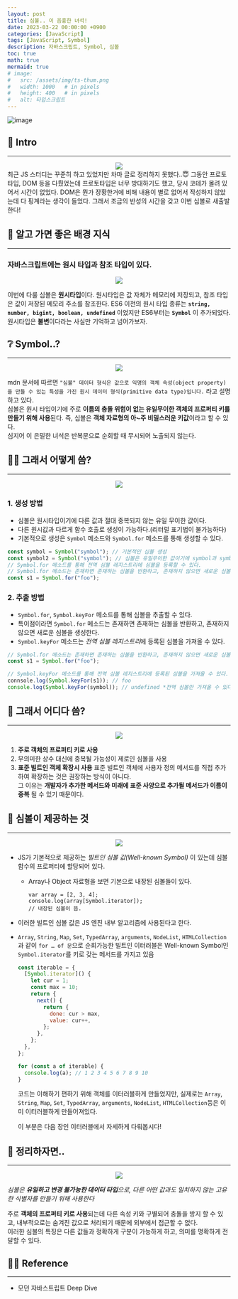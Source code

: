 ```yaml
---
layout: post
title: 심볼.. 이 음흉한 녀석!
date: 2023-03-22 00:00:00 +0900
categories: [JavaScript]
tags: [JavaScript, Symbol]
description: 자바스크립트, Symbol, 심볼
toc: true
math: true
mermaid: true
# image:
#   src: /assets/img/ts-thum.png
#   width: 1000   # in pixels
#   height: 400   # in pixels
#   alt: 타입스크립트
---
```


<!-- 썸네일 -->

![image](https://user-images.githubusercontent.com/101175828/223528673-e65789e8-783d-4e48-99d1-58cc2f17028b.png)

## 🌈 Intro

---
<div style="text-align:center"><img src="https://user-images.githubusercontent.com/101175828/226856592-cb247065-b89c-424a-8268-e40b3dabb2c2.png"/></div>
최근 JS 스터디는 꾸준히 하고 있었지만 차마 글로 정리하지 못했다..😇  
그동안 프로토타입, DOM 등을 다뤘었는데 프로토타입은 너무 방대하기도 했고, 당시 코테가 몰려 있어서 시간이 없었다.  
DOM은 뭔가 장황한거에 비해 내용이 별로 없어서 작성하지 않았는데 다 핑계라는 생각이 들었다.    
그래서 조금의 반성의 시간을 갖고 이번 심볼로 새출발한다!

## 🌲 알고 가면 좋은 배경 지식

---

### 자바스크립트에는 원시 타입과 참조 타입이 있다.

<div style="text-align:center"><img src="https://user-images.githubusercontent.com/101175828/226842870-2856dcc4-f552-46bb-9c80-c0cff7d81147.png"/></div>

이번에 다룰 심볼은 **원시타입**이다. 원시타입은 값 자체가 메모리에 저장되고, 참조 타입은 값이 저장된 메모리 주소를 참조한다.
ES6 이전의 원시 타입 종류는 **`string, number, bigint, boolean, undefined`** 이었지만 ES6부터는 **`Symbol`** 이 추가되었다.  
원시타입은 **불변**이다라는 사실만 기억하고 넘어가보자.
## ❔ Symbol..?

---
<div style="text-align:center"><img src="https://user-images.githubusercontent.com/101175828/226857020-5c6f19a6-452f-47b3-b757-6bdf98e9f371.png"/></div>

mdn 문서에 따르면 `"심볼" 데이터 형식은 값으로 익명의 객체 속성(object property)을 만들 수 있는 특성을 가진 원시 데이터 형식(primitive data type)입니다.` 라고 설명하고 있다.  
심볼은 원시 타입이기에 주로 **이름의 충돌 위험이 없는 유일무이한 객체의 프로퍼티 키를 만들기 위해 사용**된다.
즉, 심볼은 **객체 자료형의 아~주 비밀스러운 키값**이라고 할 수 있다.  
심지어 이 은밀한 녀석은 반복문으로 순회할 때 무시되어 노출되지 않는다. 

## 💪🏻 그래서 어떻게 씀?

---

<div style="text-align:center"><img src="https://user-images.githubusercontent.com/101175828/226845930-245b446e-a226-4f47-a2bd-308bbbebd0e4.png"/></div>

### 1. 생성 방법

- 심볼은 원시타입이기에 다른 값과 절대 중복되지 않는 유일 무이한 값이다.
- 다른 원시값과 다르게 함수 호출로 생성이 가능하다.(리터럴 표기법이 불가능하다)
- 기본적으로 생성은 `Symbol` 메소드와 `Symbol.for` 메소드를 통해 생성할 수 있다.

```js
const symbol = Symbol("symbol"); // 기본적인 심볼 생성
const symbol2 = Symbol("symbol"); // 심볼은 유일무이한 값이기에 symbol과 symbol2는 다른 값이다.
// Symbol.for 메소드를 통해 전역 심볼 레지스트리에 심볼을 등록할 수 있다.
// Symbol.for 메소드는 존재하면 존재하는 심볼을 반환하고, 존재하지 않으면 새로운 심볼을 생성한다.
const s1 = Symbol.for("foo");
```

### 2. 추출 방법

- `Symbol.for`, `Symbol.keyFor` 메소드를 통해 심볼을 추출할 수 있다.
- 특이점이라면 `Symbol.for` 메소드는 존재하면 존재하는 심볼을 반환하고, 존재하지 않으면 새로운 심볼을 생성한다.
- `Symbol.keyFor` 메소드는 *전역 심볼 레지스트리*에 등록된 심볼을 가져올 수 있다.

```js
// Symbol.for 메소드는 존재하면 존재하는 심볼을 반환하고, 존재하지 않으면 새로운 심볼을 생성한다.
const s1 = Symbol.for("foo");

// Symbol.keyFor 메소드를 통해 전역 심볼 레지스트리에 등록된 심볼을 가져올 수 있다.
connsole.log(Symbol.keyFor(s1)); // foo
console.log(Symbol.keyFor(symbol)); // undefined *전역 심볼만 가져올 수 있다.
```

## 🧐 그래서 어디다 씀?

---

<div style="text-align:center"><img src="https://user-images.githubusercontent.com/101175828/226849053-0688526c-d248-4398-8c3c-e2268ffd0900.png"/></div>

1. **주로 객체의 프로퍼티 키로 사용**
2. 무의미한 상수 대신에 중복될 가능성이 제로인 심볼을 사용
3. **표준 빌트인 객체 확장시 사용**
   표준 빌트인 객체에 사용자 정의 메서드를 직접 추가하여 확장하는 것은 권장하는 방식이 아니다.  
   그 이유는 **개발자가 추가한 메서드와 미래에 표준 사양으로 추가될 메서드가 이름이 중복** 될 수 있기 때문이다.

## 📌 심볼이 제공하는 것

---

<div style="text-align:center"><img src="https://user-images.githubusercontent.com/101175828/226851490-75d58278-e6d5-4868-84e5-9a29e4ad5e10.png"/></div>

- JS가 기본적으로 제공하는 _빌트인 심볼 값(Well-known Symbol)_ 이 있는데 심볼 함수의 프로퍼티에 할당되어 있다.
  - Array나 Object 자료형을 보면 기본으로 내장된 심볼들이 있다.
    ```tsx
    var array = [2, 3, 4];
    console.log(array[Symbol.iterator]);
    // 내장된 심볼이 뜸.
    ```
- 이러한 빌트인 심볼 값은 JS 엔진 내부 알고리즘에 사용된다고 한다.
- `Array`, `String`, `Map`, `Set`, `TypedArray`, `arguments`, `NodeList`, `HTMLCollection`과 같이 `for … of 문`으로 순회가능한 빌트인 이터러블은 Well-known Symbol인 `Symbol.iterator`를 키로 갖는 메서드를 가지고 있음

  ```js
  const iterable = {
    [Symbol.iterator]() {
      let cur = 1;
      const max = 10;
      return {
        next() {
          return {
            done: cur > max,
            value: cur++,
          };
        },
      };
    },
  };

  for (const a of iterable) {
    console.log(a); // 1 2 3 4 5 6 7 8 9 10
  }
  ```

  코드는 이해하기 편하기 위해 객체를 이터러블하게 만들었지만, 실제로는 `Array`, `String`, `Map`, `Set`, `TypedArray`, `arguments`, `NodeList`, `HTMLCollection`등은 이미 이터러블하게 만들어져있다.  

  이 부분은 다음 장인 이터러블에서 자세하게 다뤄봅시다!

## 📝 정리하자면..

---

<div style="text-align:center"><img src="https://user-images.githubusercontent.com/101175828/226851984-409e9e7d-d837-435f-ab14-766c87ebe84d.png"/></div>

_심볼은 **유일하고 변경 불가능한 데이터 타입**으로, 다른 어떤 값과도 일치하지 않는 고유한 식별자를 만들기 위해 사용한다_  

주로 **객체의 프로퍼티 키로 사용**되는데 다른 속성 키와 구별되어 충돌을 방지 할 수 있고, 내부적으로는 숨겨진 값으로 처리되기 때문에 외부에서 접근할 수 없다.  
이러한 심볼의 특징은 다른 값들과 정확하게 구분이 가능하게 하고, 의미를 명확하게 전달할 수 있다.

## 🙏🏻 Reference

---

- 모던 자바스트립트 Deep Dive
